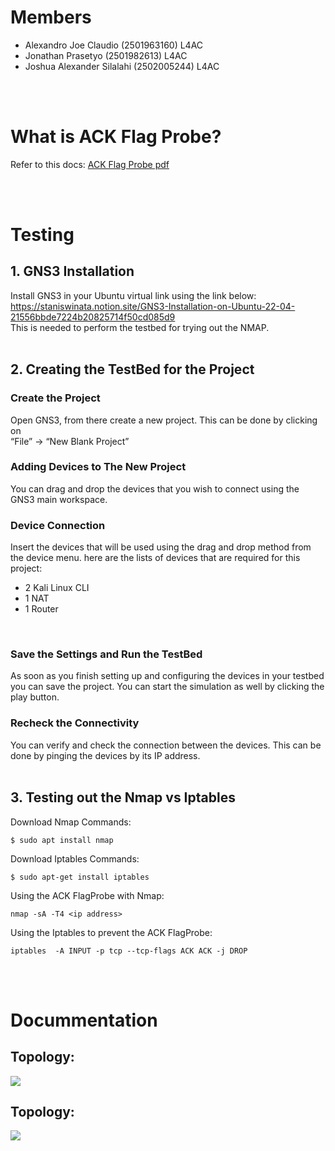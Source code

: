 # Members
* Alexandro Joe Claudio (2501963160) L4AC
* Jonathan Prasetyo (2501982613) L4AC
* Joshua Alexander Silalahi (2502005244) L4AC
<br>
<br>

# What is ACK Flag Probe?
Refer to this docs:
[ACK Flag Probe pdf](https://github.com/steph45607/Eth_Scan/blob/main/ACK_FlagProbe/ACK_FlagProbe.pdf)

<br>
<br>

# Testing

## 1. GNS3 Installation
Install GNS3 in your Ubuntu virtual link using the link below:
<br>
https://staniswinata.notion.site/GNS3-Installation-on-Ubuntu-22-04-21556bbde7224b20825714f50cd085d9
<br>
This is needed to perform the testbed for trying out the NMAP.
<br>
<br>

## 2. Creating the TestBed for the Project
### Create the Project
Open GNS3, from there create a new project. This can be done by clicking on 
<br>
“File” → “New Blank Project”

### Adding Devices to The New Project
You can drag and drop the devices that you wish to connect using the GNS3 main workspace.

### Device Connection
Insert the devices that will be used using the drag and drop method from the device menu.
here are the lists of devices that are required for this project:
* 2 Kali Linux CLI 
* 1 NAT
* 1 Router
<br>

### Save the Settings and Run the TestBed
As soon as you finish setting up and configuring the devices in your testbed you can save the project. You can start the simulation as well by clicking the play button. 
<br>

### Recheck the Connectivity
You can verify and check the connection between the devices. This can be done by pinging the devices by its IP address. 
<br>
<br>

## 3. Testing out the Nmap vs Iptables
Download Nmap Commands:
```
$ sudo apt install nmap
```
Download Iptables Commands:
```
$ sudo apt-get install iptables 
```
Using the ACK FlagProbe with Nmap:
```
nmap -sA -T4 <ip address>
```
Using the Iptables to prevent the ACK FlagProbe:
```
iptables  -A INPUT -p tcp --tcp-flags ACK ACK -j DROP
```
<br>
<br>

# Docummentation
## Topology:
![](images/topology.png)
## Topology:
![]([images/topology.png](https://github.com/steph45607/Eth_Scan/blob/main/ACK_FlagProbe/images/wireshark.png))
